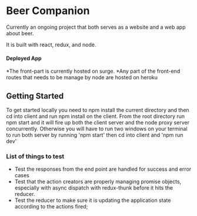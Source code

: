 # Beer Companion

Currently an ongoing project that both serves as a website and a web app about beer.

It is built with react, redux, and node.

####     Deployed App
  *The front-part is currently hosted on surge.
  *Any part of the front-end routes that needs to be manage by node are hosted on heroku

  
 
## Getting Started

To get started locally you need to npm install the current directory and then cd into client and run npm install on the client. 
From the root directory run npm start and it will fire up both the client server and the node proxy server concurrently. Otherwise you will have to run two windows on your terminal to run both server by running 'npm start' then cd into client and 'npm run dev'


### List of things to test

* Test the responses from the end point are handled for success and error cases
* Test that the action creators are properly managing promise objects, especially with async dispatch with redux-thunk before it hits the reducer.
* Test the reducer to make sure it is updating the application state according to the actions fired;




